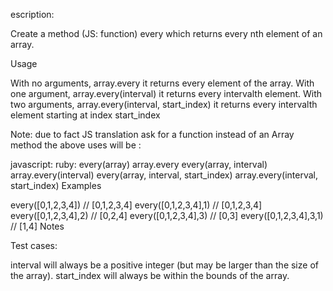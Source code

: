 escription:

Create a method (JS: function) every which returns every nth element of an array.

Usage

With no arguments, array.every it returns every element of the array.
With one argument, array.every(interval) it returns every intervalth element.
With two arguments, array.every(interval, start_index) it returns every intervalth element starting at index start_index

Note: due to fact JS translation ask for a function instead of an Array method the above uses will be :

javascript:                          ruby:
every(array)                         array.every
every(array, interval)               array.every(interval)
every(array, interval, start_index)  array.every(interval, start_index)
Examples

every([0,1,2,3,4])     // [0,1,2,3,4]
every([0,1,2,3,4],1)   // [0,1,2,3,4]
every([0,1,2,3,4],2)   // [0,2,4]
every([0,1,2,3,4],3)   // [0,3]
every([0,1,2,3,4],3,1) // [1,4]
Notes

Test cases:

interval will always be a positive integer (but may be larger than the size of the array).
start_index will always be within the bounds of the array.
